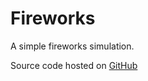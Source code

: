 # Fireworks

A simple fireworks simulation.

Source code hosted on [GitHub](https://github.com/fildon/fireworks)
